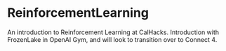 # ReinforcementLearning # 

An introduction to Reinforcement Learning at CalHacks. Introduction with FrozenLake in OpenAI Gym, and will look to transition over to Connect 4. 
